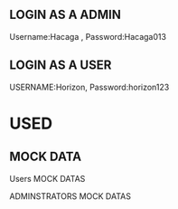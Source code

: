 
## LOGIN AS A ADMIN

Username:Hacaga , Password:Hacaga013

## LOGIN AS A USER

USERNAME:Horizon, Password:horizon123

# USED

## MOCK DATA
 
Users MOCK DATAS

ADMINSTRATORS MOCK DATAS
